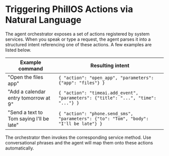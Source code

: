 # Triggering PhillOS Actions via Natural Language

The agent orchestrator exposes a set of actions registered by system services. When you speak or type a request, the agent parses it into a structured intent referencing one of these actions. A few examples are listed below.

| Example command | Resulting intent |
| ---------------- | --------------- |
| "Open the files app" | `{ "action": "open_app", "parameters": {"app": "files"} }` |
| "Add a calendar entry tomorrow at 9" | `{ "action": "timeai.add_event", "parameters": {"title": "...", "time": "..."} }` |
| "Send a text to Tom saying I'll be late" | `{ "action": "phone.send_sms", "parameters": {"to": "Tom", "body": "I'll be late"} }` |

The orchestrator then invokes the corresponding service method. Use conversational phrases and the agent will map them onto these actions automatically.
